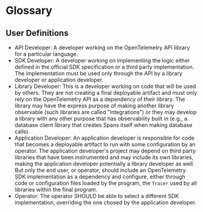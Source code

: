 # Glossary

## User Definitions

- <a name="api-developer"></a>API Developer: A developer working on the
  OpenTelemetry API library for a particular language.
- <a name="sdk-developer"></a>SDK Developer: A developer working on implementing
  the logic either defined in the official SDK specification or a third party
  implementation. The implementation must be used only through the API by a
  library developer or application developer.
- <a name="library-developer"></a>Library Developer: This is a developer working
  on code that will be used by others. They are not creating a final deployable
  artifact and must only rely on the OpenTelemetry API as a dependency of their
  library. The library may have the express purpose of making another library
  observable (such libraries are called "integrations") or they may develop a
  library with any other purpose that has observability built in (e.g., a
  database client library that creates Spans itself when making database calls).
- <a name="app-developer"></a>Application Developer: An application developer is
  responsible for code that becomes a deployable artifact to run with some
  configuration by an operator. The application developer's project may depend
  on third party libraries that have been instrumented and may include its own
  libraries, making the application developer potentially a library developer as
  well. But only the end user, or operator, should include an OpenTelemetry SDK
  implementation as a dependency and configure, either through code or
  configuration files loaded by the program, the `Tracer` used by all libraries
  within the final program.
- <a name="operator"></a>Operator: The operator SHOULD be able to select a
  different SDK implementation, overriding the one chosed by the application
  developer.
